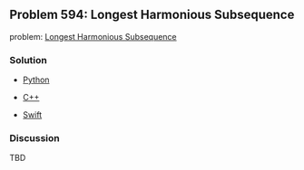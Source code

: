 ## Problem 594: Longest Harmonious Subsequence

problem: [Longest Harmonious Subsequence](https://leetcode.com/problems/longest-harmonious-subsequence/)

### Solution

- [Python](../python/problem594.py)

- [C++](../cpp/problem594.cpp)

- [Swift](../swift/problem594.swift)

### Discussion

TBD

